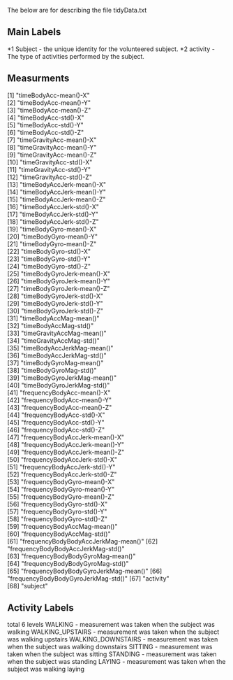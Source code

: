The below are for describing the file tidyData.txt

## Main Labels
*1 Subject - the unique identity for the volunteered subject.
*2 activity - The type of activities performed by the subject.

## Measurments
 [1] "timeBodyAcc-mean()-X"               
 [2] "timeBodyAcc-mean()-Y"               
 [3] "timeBodyAcc-mean()-Z"               
 [4] "timeBodyAcc-std()-X"                
 [5] "timeBodyAcc-std()-Y"                
 [6] "timeBodyAcc-std()-Z"                
 [7] "timeGravityAcc-mean()-X"            
 [8] "timeGravityAcc-mean()-Y"            
 [9] "timeGravityAcc-mean()-Z"            
[10] "timeGravityAcc-std()-X"             
[11] "timeGravityAcc-std()-Y"             
[12] "timeGravityAcc-std()-Z"             
[13] "timeBodyAccJerk-mean()-X"           
[14] "timeBodyAccJerk-mean()-Y"           
[15] "timeBodyAccJerk-mean()-Z"           
[16] "timeBodyAccJerk-std()-X"            
[17] "timeBodyAccJerk-std()-Y"            
[18] "timeBodyAccJerk-std()-Z"            
[19] "timeBodyGyro-mean()-X"              
[20] "timeBodyGyro-mean()-Y"              
[21] "timeBodyGyro-mean()-Z"              
[22] "timeBodyGyro-std()-X"               
[23] "timeBodyGyro-std()-Y"               
[24] "timeBodyGyro-std()-Z"               
[25] "timeBodyGyroJerk-mean()-X"          
[26] "timeBodyGyroJerk-mean()-Y"          
[27] "timeBodyGyroJerk-mean()-Z"          
[28] "timeBodyGyroJerk-std()-X"           
[29] "timeBodyGyroJerk-std()-Y"           
[30] "timeBodyGyroJerk-std()-Z"           
[31] "timeBodyAccMag-mean()"              
[32] "timeBodyAccMag-std()"               
[33] "timeGravityAccMag-mean()"           
[34] "timeGravityAccMag-std()"            
[35] "timeBodyAccJerkMag-mean()"          
[36] "timeBodyAccJerkMag-std()"           
[37] "timeBodyGyroMag-mean()"             
[38] "timeBodyGyroMag-std()"              
[39] "timeBodyGyroJerkMag-mean()"         
[40] "timeBodyGyroJerkMag-std()"          
[41] "frequencyBodyAcc-mean()-X"          
[42] "frequencyBodyAcc-mean()-Y"          
[43] "frequencyBodyAcc-mean()-Z"          
[44] "frequencyBodyAcc-std()-X"           
[45] "frequencyBodyAcc-std()-Y"           
[46] "frequencyBodyAcc-std()-Z"           
[47] "frequencyBodyAccJerk-mean()-X"      
[48] "frequencyBodyAccJerk-mean()-Y"      
[49] "frequencyBodyAccJerk-mean()-Z"      
[50] "frequencyBodyAccJerk-std()-X"       
[51] "frequencyBodyAccJerk-std()-Y"       
[52] "frequencyBodyAccJerk-std()-Z"       
[53] "frequencyBodyGyro-mean()-X"         
[54] "frequencyBodyGyro-mean()-Y"         
[55] "frequencyBodyGyro-mean()-Z"         
[56] "frequencyBodyGyro-std()-X"          
[57] "frequencyBodyGyro-std()-Y"          
[58] "frequencyBodyGyro-std()-Z"          
[59] "frequencyBodyAccMag-mean()"         
[60] "frequencyBodyAccMag-std()"          
[61] "frequencyBodyBodyAccJerkMag-mean()" 
[62] "frequencyBodyBodyAccJerkMag-std()"  
[63] "frequencyBodyBodyGyroMag-mean()"    
[64] "frequencyBodyBodyGyroMag-std()"     
[65] "frequencyBodyBodyGyroJerkMag-mean()"
[66] "frequencyBodyBodyGyroJerkMag-std()" 
[67] "activity"                           
[68] "subject" 

## Activity Labels
total 6 levels
WALKING - measurement was taken when the subject was walking
WALKING_UPSTAIRS - measurement was taken when the subject was walking upstairs
WALKING_DOWNSTAIRS - measurement was taken when the subject was walking downstairs
SITTING - measurement was taken when the subject was sitting
STANDING - measurement was taken when the subject was standing
LAYING - measurement was taken when the subject was walking laying
